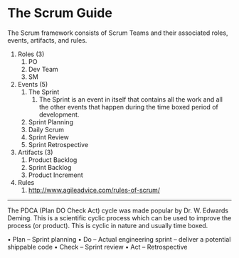 # The Scrum Guide

The Scrum framework consists of Scrum Teams and their associated roles, events, artifacts, and rules.

1. Roles (3)
   1. PO
   2. Dev Team
   3. SM
2. Events (5)
   1. The Sprint
      1. The Sprint is an event in itself that contains all the work and all the other events that happen during the time boxed period of development.
   2. Sprint Planning
   3. Daily Scrum
   4. Sprint Review
   5. Sprint Retrospective
3. Artifacts (3)
   1. Product Backlog
   2. Sprint Backlog
   3. Product Increment
4. Rules
   1. http://www.agileadvice.com/rules-of-scrum/

------

The PDCA (Plan DO Check Act) cycle was made popular by Dr. W. Edwards Deming. This is a scientific cyclic process which can be used to improve the process (or product). This is cyclic in nature and usually time boxed.

• Plan – Sprint planning
• Do – Actual engineering sprint – deliver a potential shippable code
• Check – Sprint review
• Act – Retrospective 